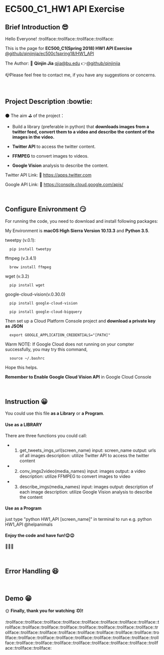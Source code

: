 # EC500_C1_HW1 API Exercise
## Brief Introduction :sunglasses:

  Hello Everyone! :trollface::trollface::trollface::trollface:
  
  This is the page for **EC500_C1(Spring 2018) HW1 API Exercise** 
  [@github/qinjinjia/ec500c1spring18/HW1_API](https://github.com/qinjinjia/ec500c1spring18/tree/master/HW1%20API)
  
  The Author: :boy: **Qinjin Jia** qjia@bu.edu   :point_right:[@github/qinjinjia](https://github.com/qinjinjia)
   
  :mailbox_closed:Please feel free to contact me, if you have any suggestions or concerns.
  
</br>

## Project Description :bowtie:
:new_moon: The aim :golf: of the project：

  * Build a library (preferable in python) that **downloads images from a twitter feed, convert them to a video and describe the content of the images in the video.**
  
  * **Twitter API** to access the twitter content.
  
  * **FFMPEG** to convert images to videos.

  * **Google Vision** analysis to describe the content.
  
  Twitter API Link: :link: https://apps.twitter.com
  
  Google API Link: :link: https://console.cloud.google.com/apis/

</br>

## Configure Enivronment :smirk:
  For running the code, you need to download and install following packages:
  
  My Environment is **macOS High Sierra Version 10.13.3** and **Python 3.5**.
  
  tweetpy (v.0.1):
  
```
  pip install tweetpy
```
  
  ffmpeg (v.3.4.1)
```
  brew install ffmpeg
```

  wget (v.3.2)
```
  pip install wget 
```

  google-cloud-vision(v.0.30.0)
```
  pip install google-cloud-vision
```

```
  pip install google-cloud-bigquery
```

Then set up a Cloud Platform Console project and **download a private key as JSON**

```
  export GOOGLE_APPLICATION_CREDENTIALS="[PATH]"
```

Warm NOTE: If Google Cloud does not running on your compter successfully, you may try this command,
```
  source ~/.bashrc
```
Hope this helps.

**Remember to Enable Google Cloud Vision API** in Google Cloud Console

</br>

## Instruction :grinning:
You could use this file **as a Library** or **a Program**.

#### Use as a LIBRARY
There are three functions you could call:

* 1. get_tweets_imgs_url(screen_name)
   input: screen_name
   output: urls of all images
   description: utilize Twitter API to access the twitter content

* 2. conv_imgs2video(media_names)
   input: images
   output: a video
   description: utilize FFMPEG to convert images to video
* 3. describe_imgs(media_names)
   input: images
   output: description of each image
   description: utilize Google Vision analysis to describe the content


#### Use as a Program

   just type "python HW1_API [screen_name]" in terminal to run
   e.g. python HW1_API @helpanimals

#### Enjoy the code and have fun!:wink::wink:

:beers::beers::beers:

<br/>

## Error Handling :satisfied:


</br>

## Demo :grin:

:sun_with_face: **Finally, thank you for watching :D)**:exclamation:

:trollface::trollface::trollface::trollface::trollface::trollface::trollface::trollface::trollface::trollface::trollface::trollface::trollface::trollface::trollface::trollface::trollface::trollface::trollface::trollface::trollface::trollface::trollface::trollface::trollface::trollface::trollface::trollface::trollface::trollface::trollface::trollface::trollface::trollface::trollface::trollface::trollface::trollface::trollface::trollface::trollface::trollface::trollface:
